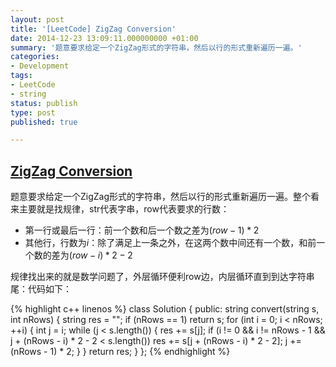 ```yaml
---
layout: post
title: '[LeetCode] ZigZag Conversion'
date: 2014-12-23 13:09:11.000000000 +01:00
summary: '题意要求给定一个ZigZag形式的字符串，然后以行的形式重新遍历一遍。'
categories:
- Development
tags:
- LeetCode
- string
status: publish
type: post
published: true

---
```

## [ZigZag Conversion](https://oj.leetcode.com/problems/zigzag-conversion/)

题意要求给定一个ZigZag形式的字符串，然后以行的形式重新遍历一遍。整个看来主要就是找规律，str代表字串，row代表要求的行数：

- 第一行或最后一行：前一个数和后一个数之差为$(row - 1) * 2$
- 其他行，行数为$i$：除了满足上一条之外，在这两个数中间还有一个数，和前一个数的差为$(row - i) * 2 - 2$

规律找出来的就是数学问题了，外层循环便利row边，内层循环直到到达字符串尾：代码如下：

{% highlight c++ linenos %}
class Solution {
public:
    string convert(string s, int nRows) {
        string res = "";
        if (nRows == 1) return s;
        for (int i = 0; i < nRows; ++i)
        {
            int j = i;
            while (j < s.length())
            {
                res += s[j];
                if (i != 0 && i != nRows - 1 && j + (nRows - i) * 2 - 2 < s.length())
                    res += s[j + (nRows - i) * 2 - 2];
                j += (nRows - 1) * 2;
            }
        }
        return res;
    }
};
{% endhighlight %}